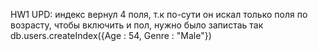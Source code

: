 HW1 UPD:  индекс вернул 4 поля, т.к по-сути он искал только поля по возрасту, чтобы включить и пол, нужно было запистаь так 
              db.users.createIndex({Age : 54, Genre : "Male"})
